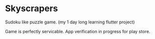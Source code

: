 # Skyscrapers

Sudoku like puzzle game. (my 1 day long learning flutter project)

Game is perfectly servicable. App verification in progress for play store.
